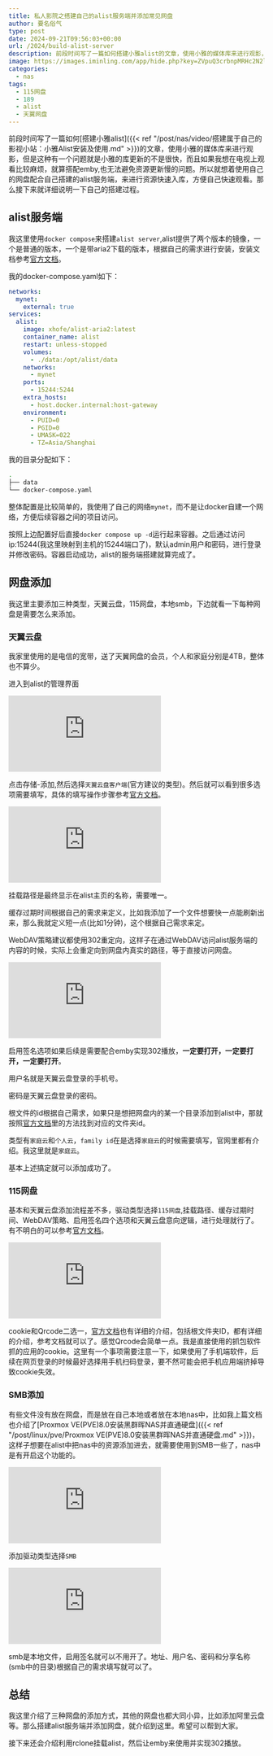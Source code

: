 ```yaml
---
title: 私人影院之搭建自己的alist服务端并添加常见网盘
author: 要名俗气
type: post
date: 2024-09-21T09:56:03+00:00
url: /2024/build-alist-server
description: 前段时间写了一篇如何搭建小雅alist的文章，使用小雅的媒体库来进行观影，但是这种有一个问题就是小雅的库更新的不是很快，而且如果我想在电视上观看比较麻烦，就算搭配emby,也无法避免资源更新慢的问题。所以就想着使用自己的网盘配合自己搭建的alist服务端，来进行资源快速入库，方便自己快速观看。那么接下来就详细说明一下自己的搭建过程。
image: https://images.iminling.com/app/hide.php?key=ZVpuQ3crbnpMRHc2N2lQQktsMm93TkVobGtsOXZrV2ZsUUYyajMxd1FuSlFXSW5iK0wxRUxPcEYvcEhDU0NkSnJJQzdnT289
categories:
  - nas
tags:
  - 115网盘
  - 189
  - alist
  - 天翼网盘
---
```

前段时间写了一篇如何[搭建小雅alist]({{< ref "/post/nas/video/搭建属于自己的影视小站：小雅Alist安装及使用.md" >}})的文章，使用小雅的媒体库来进行观影，但是这种有一个问题就是小雅的库更新的不是很快，而且如果我想在电视上观看比较麻烦，就算搭配emby,也无法避免资源更新慢的问题。所以就想着使用自己的网盘配合自己搭建的alist服务端，来进行资源快速入库，方便自己快速观看。那么接下来就详细说明一下自己的搭建过程。

## alist服务端

我这里使用`docker compose`来搭建`alist server`,alist提供了两个版本的镜像，一个是普通的版本，一个是带aria2下载的版本，根据自己的需求进行安装，安装文档参考[官方文档](https://alist.nn.ci/zh/guide/install/docker.html)。

我的docker-compose.yaml如下：

```yaml
networks:
  mynet:
    external: true
services:
  alist:
    image: xhofe/alist-aria2:latest
    container_name: alist
    restart: unless-stopped
    volumes:
      - ./data:/opt/alist/data
    networks:
      - mynet
    ports:
      - 15244:5244
    extra_hosts:
      - host.docker.internal:host-gateway
    environment:
      - PUID=0
      - PGID=0
      - UMASK=022
      - TZ=Asia/Shanghai
```

我的目录分配如下：

```bash
.
├── data
└── docker-compose.yaml
```

整体配置是比较简单的，我使用了自己的网络`mynet`，而不是让docker自建一个网络，方便后续容器之间的项目访问。

按照上边配置好后直接`docker compose up -d`运行起来容器。之后通过访问ip:15244(我这里映射到主机的15244端口了)，默认admin用户和密码，进行登录并修改密码。容器启动成功，alist的服务端搭建就算完成了。

## 网盘添加

我这里主要添加三种类型，天翼云盘，115网盘，本地smb，下边就看一下每种网盘是需要怎么来添加。

### 天翼云盘

我家里使用的是电信的宽带，送了天翼网盘的会员，个人和家庭分别是4TB，整体也不算少。

进入到alist的管理界面

![alist disk](https://images.iminling.com/app/hide.php?key=VzFnSjkyMkZvU2JNMFZtT0pDeFhJTEFCM1NtK2ZwTGdmN2d5L251ZTVlMk80TzBFVWJqa1hhR2k2ZUR1V001amJPWVhhdXM9)

点击存储-添加,然后选择`天翼云盘客户端`(官方建议的类型)。然后就可以看到很多选项需要填写，具体的填写操作步骤参考[官方文档](https://alist.nn.ci/zh/guide/drivers/189.html)。

![alist add 189](https://images.iminling.com/app/hide.php?key=Y2FYY1hHdHZaYjB0OFdmdklWNEF0TXA0b0d3YmFIc2lzcklvajY5ZWc1bDJqRmFSRHM1TEFxYVpyWXJLaFlQdVZxMWdEL2c9)

挂载路径是最终显示在alist主页的名称，需要唯一。

缓存过期时间根据自己的需求来定义，比如我添加了一个文件想要快一点能刷新出来，那么我就定义短一点(比如1分钟)，这个根据自己需求来定。

WebDAV策略建议都使用302重定向，这样子在通过WebDAV访问alist服务端的内容的时候，实际上会重定向到网盘内真实的路径，等于直接访问网盘。

![alist add 189](https://images.iminling.com/app/hide.php?key=RnZOZEdPMDR4UTNuVzNnOXdnQm5rNDB2N05KTnpDcXVKL0FUeEZLMzlkRTgzME03NUxTQkp5TjhGUjNrdlZpTDRaMDJVRFE9)

启用签名选项如果后续是需要配合emby实现302播放，**一定要打开，一定要打开，一定要打开**。

用户名就是天翼云盘登录的手机号。

密码是天翼云盘登录的密码。

根文件的id根据自己需求，如果只是想把网盘内的某一个目录添加到alist中，那就按照[官方文档](https://alist.nn.ci/zh/guide/drivers/189.html)里的方法找到对应的文件夹id。

类型有`家庭云`和`个人云`，`family id`在是选择`家庭云`的时候需要填写，官网里都有介绍。我这里就是`家庭云`。

基本上述搞定就可以添加成功了。

### 115网盘

基本和天翼云盘添加流程差不多，驱动类型选择`115网盘`,挂载路径、缓存过期时间、WebDAV策略、启用签名四个选项和天翼云盘意向逻辑，进行处理就行了。有不明白的可以参考[官方文档](https://alist.nn.ci/zh/guide/drivers/115.html)。

![alist add 115](https://images.iminling.com/app/hide.php?key=NFZFUVpyNmtTaUY3TnhFd2o1MURwaGRTcWpZZHB5TWFLS0RXbzVpSXBLK2cyRlo3aWxiTmRVYzluenJIcFZUejcwU0hNNTQ9)

cookie和Qrcode二选一，[官方文档](https://alist.nn.ci/zh/guide/drivers/115.html#_1-qrcode-%E6%89%AB%E7%A0%81%E6%96%B9%E5%BC%8F%E7%99%BB%E5%BD%95)也有详细的介绍，包括根文件夹ID，都有详细的介绍，参考文档就可以了。感觉Qrcode会简单一点。我是直接使用的抓包软件抓的应用的cookie。这里有一个事项需要注意一下，如果使用了手机端软件，后续在网页登录的时候最好选择用手机扫码登录，要不然可能会把手机应用端挤掉导致cookie失效。

### SMB添加

有些文件没有放在网盘，而是放在自己本地或者放在本地nas中，比如我上篇文档也介绍了[Proxmox VE(PVE)8.0安装黑群晖NAS并直通硬盘]({{< ref "/post/linux/pve/Proxmox VE(PVE)8.0安装黑群晖NAS并直通硬盘.md" >}})，这样子想要在alist中把nas中的资源添加进去，就需要使用到SMB一些了，nas中是有开启这个功能的。

![alist add smb nas](https://images.iminling.com/app/hide.php?key=d2U1N1FpRE1RSnBmcEhLUFRibUxKV1lmM3ZpSGxzek5xYXZKcjJuZVVlQk1QcDVlMHB5bVNidE9pUDNJbXF0N3FZOVlaMzg9)

添加驱动类型选择`SMB`

![alist add smb nas](https://images.iminling.com/app/hide.php?key=MFVsanZ1SUh1bTgrYldBSjhGYThsdVlwelpSTHNSV3dKcm8zKy9kZ1FGOERCQktXRWNzRTIxYmpvZ2NSQ1crbWJVeHdkUzQ9)

smb是本地文件，启用签名就可以不用开了。地址、用户名、密码和分享名称(smb中的目录)根据自己的需求填写就可以了。

## 总结

我这里介绍了三种网盘的添加方式，其他的网盘也都大同小异，比如添加阿里云盘等。那么搭建alist服务端并添加网盘，就介绍到这里。希望可以帮到大家。

接下来还会介绍利用rclone挂载alist，然后让emby来使用并实现302播放。

